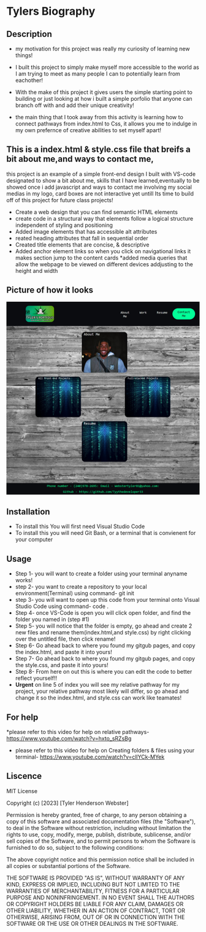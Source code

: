 # Tylers Biography
## Description
* my motivation for this project was really my curiosity of learning new things!

* I built this project to simply make myself more accessible to the world as I am trying to meet as many people I can to potentially learn from eachother! 

* With the make of this project it gives users the simple starting point to building or just looking at how i built a simple porfolio that anyone can branch off with and add their unique creativity!

* the main thing that I took away from this activity is learning how to connect pathways from index.html to Css, it allows you me to indulge in my own prefernce of creative abilities to set myself apart! 


## This is a index.html & style.css file that breifs a bit about me,and ways to contact me, 

this project is an example of a simple front-end design I built with VS-code designated to show a bit about me, skills that I have learned,eventually to be showed once i add javascript and ways to contact me involving my social medias in my logo, card boxes are not interactive yet untill Its time  to build off of this project for future class projects!

* Create a web design that you can find semantic HTML elements
* create code in a structural way that elements follow a logical structure independent of styling and positioning
* Added image elements that has accessible alt attributes
* reated heading attributes that fall in sequential order
*  Created title elements that are concise, & descriptive 
* Added anchor element links so when you click on navigational links it makes section jump to the content cards
*added media queries that allow the webpage to be viewed on different devices addjusting to the height and width

## Picture of how it looks

![screenshot of portfolio](./images/Screenshot.png)



## Installation
 * To install this You will first need Visual Studio Code
 * To install this you will need Git Bash, or a terminal that is convienent for your computer

## Usage
 * Step 1- you will want to create a folder using your terminal anyname works!
 * step 2- you want to create a repository to your local environment(Terminal) using command- git init
 * step 3- you will want to open up this code from your terminal onto Visual Studio Code using command- code .
 * Step 4- once VS-Code is open you will click open folder, and find the folder you named in (step #1)
 * Step 5- you will notice that the folder is empty, go ahead and create 2 new files  and rename them(index.html,and style.css) by right clicking over the untitled file, then click rename!
 * Step 6- Go ahead back to where you found my gitgub pages, and copy the index.html, and paste it into yours!
 * Step 7- Go ahead back to where you found my gitgub pages, and copy the style.css, and paste it into yours!
 * Step 8- From here on out this is where you can edit the code to better reflect yourself!!
* **Urgent** on line 5 of index you will see my relative pathway for my project, your relative pathway most likely will differ, so go ahead and change it so the index.html, and style.css can work like teamates!
## For help
*please refer to this video for help on relative pathways- https://www.youtube.com/watch?v=hxto_sRZsBg 
 * please refer to this video for help on Creating folders & files using your terminal- https://www.youtube.com/watch?v=cllYCk-MYek

## Liscence
MIT License

Copyright (c) [2023] [Tyler Henderson Webster]

Permission is hereby granted, free of charge, to any person obtaining a copy
of this software and associated documentation files (the "Software"), to deal
in the Software without restriction, including without limitation the rights
to use, copy, modify, merge, publish, distribute, sublicense, and/or sell
copies of the Software, and to permit persons to whom the Software is
furnished to do so, subject to the following conditions:

The above copyright notice and this permission notice shall be included in all
copies or substantial portions of the Software.

THE SOFTWARE IS PROVIDED "AS IS", WITHOUT WARRANTY OF ANY KIND, EXPRESS OR
IMPLIED, INCLUDING BUT NOT LIMITED TO THE WARRANTIES OF MERCHANTABILITY,
FITNESS FOR A PARTICULAR PURPOSE AND NONINFRINGEMENT. IN NO EVENT SHALL THE
AUTHORS OR COPYRIGHT HOLDERS BE LIABLE FOR ANY CLAIM, DAMAGES OR OTHER
LIABILITY, WHETHER IN AN ACTION OF CONTRACT, TORT OR OTHERWISE, ARISING FROM,
OUT OF OR IN CONNECTION WITH THE SOFTWARE OR THE USE OR OTHER DEALINGS IN THE
SOFTWARE.



